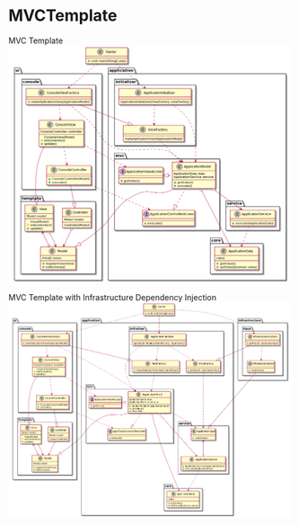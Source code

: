 # MVCTemplate
MVC Template
![Could not load UML](uml/mvc.png)

MVC Template with Infrastructure Dependency Injection
![Could not load UML](uml/mvc_with_infrastructure.png)
